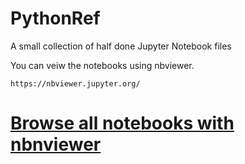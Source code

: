 # PythonRef

A small collection of half done Jupyter Notebook files

You can veiw the notebooks using nbviewer.

    https://nbviewer.jupyter.org/
    
# [Browse all notebooks with nbnviewer](https://nbviewer.jupyter.org/github/draperjames/PythonRef/tree/master/)
